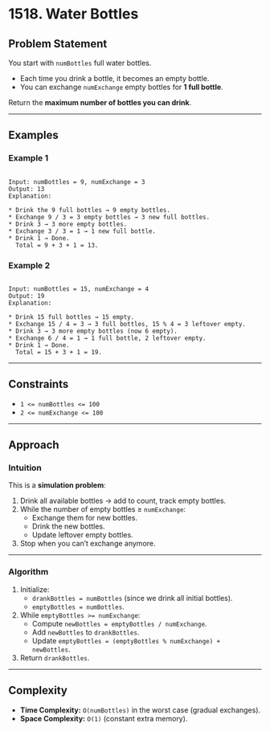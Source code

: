# 1518. Water Bottles

## Problem Statement

You start with `numBottles` full water bottles.

- Each time you drink a bottle, it becomes an empty bottle.
- You can exchange `numExchange` empty bottles for **1 full bottle**.

Return the **maximum number of bottles you can drink**.

---

## Examples

### Example 1

```

Input: numBottles = 9, numExchange = 3
Output: 13
Explanation:

* Drink the 9 full bottles → 9 empty bottles.
* Exchange 9 / 3 = 3 empty bottles → 3 new full bottles.
* Drink 3 → 3 more empty bottles.
* Exchange 3 / 3 = 1 → 1 new full bottle.
* Drink 1 → Done.
  Total = 9 + 3 + 1 = 13.

```

### Example 2

```

Input: numBottles = 15, numExchange = 4
Output: 19
Explanation:

* Drink 15 full bottles → 15 empty.
* Exchange 15 / 4 = 3 → 3 full bottles, 15 % 4 = 3 leftover empty.
* Drink 3 → 3 more empty bottles (now 6 empty).
* Exchange 6 / 4 = 1 → 1 full bottle, 2 leftover empty.
* Drink 1 → Done.
  Total = 15 + 3 + 1 = 19.

```

---

## Constraints

- `1 <= numBottles <= 100`
- `2 <= numExchange <= 100`

---

## Approach

### Intuition

This is a **simulation problem**:

1. Drink all available bottles → add to count, track empty bottles.
2. While the number of empty bottles ≥ `numExchange`:
   - Exchange them for new bottles.
   - Drink the new bottles.
   - Update leftover empty bottles.
3. Stop when you can’t exchange anymore.

---

### Algorithm

1. Initialize:
   - `drankBottles = numBottles` (since we drink all initial bottles).
   - `emptyBottles = numBottles`.
2. While `emptyBottles >= numExchange`:
   - Compute `newBottles = emptyBottles / numExchange`.
   - Add `newBottles` to `drankBottles`.
   - Update `emptyBottles = (emptyBottles % numExchange) + newBottles`.
3. Return `drankBottles`.

---

## Complexity

- **Time Complexity:** `O(numBottles)` in the worst case (gradual exchanges).
- **Space Complexity:** `O(1)` (constant extra memory).
